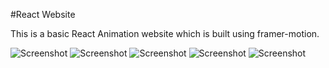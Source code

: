 #React Website

This is a basic React Animation website which is built using framer-motion.

![Screenshot](images/1.png)
![Screenshot](images/2.png)
![Screenshot](images/3.png)
![Screenshot](images/4.png)
![Screenshot](images/5.png)





 
 
